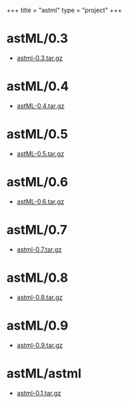 +++
title = "astml"
type = "project"
+++

# astML/0.3
* [astml-0.3.tar.gz](/astml/astML/0.3/astml-0.3.tar.gz)

# astML/0.4
* [astML-0.4.tar.gz](/astml/astML/0.4/astML-0.4.tar.gz)

# astML/0.5
* [astML-0.5.tar.gz](/astml/astML/0.5/astML-0.5.tar.gz)

# astML/0.6
* [astML-0.6.tar.gz](/astml/astML/0.6/astML-0.6.tar.gz)

# astML/0.7
* [astml-0.7.tar.gz](/astml/astML/0.7/astml-0.7.tar.gz)

# astML/0.8
* [astml-0.8.tar.gz](/astml/astML/0.8/astml-0.8.tar.gz)

# astML/0.9
* [astml-0.9.tar.gz](/astml/astML/0.9/astml-0.9.tar.gz)

# astML/astml
* [astml-0.1.tar.gz](/astml/astML/astml/astml-0.1.tar.gz)